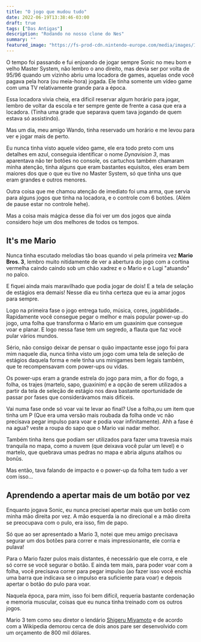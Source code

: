 ```yaml
---
title: "O jogo que mudou tudo"
date: 2022-06-19T13:38:46-03:00
draft: true
tags: ["Das Antigas"]
description: "Rodando no nosso clone do Nes"
summary: ""
featured_image: "https://fs-prod-cdn.nintendo-europe.com/media/images/10_share_images/games_15/virtual_console_wii_u_7/H2x1_WiiUVC_SuperMarioBros3.jpg"
---
```


O tempo foi passando e fui enjoando de jogar sempre Sonic no meu bom e velho Master System, não lembro o ano direito, mas devia ser por volta de 95/96 quando um vizinho abriu uma locadora de games, aquelas onde você pagava pela hora (ou meia-hora) jogada. Ele tinha somente um vídeo game com uma TV relativamente grande para a época.

Essa locadora vivia cheia, era dificil reservar algum horário para jogar, lembro de voltar da escola e ter sempre gente de frente a casa que era a locadora. (Tinha uma grade que separava quem tava jogando de quem estava só assistindo).

Mas um dia, meu amigo Wando, tinha reservado um horário e me levou para ver e jogar mais de perto.

Eu nunca tinha visto aquele vídeo game, ele era todo preto com uns detalhes em azul, conseguia identificar o nome *Dynavision 3*, mas aparentava não ter botões no console, os cartuchos também chamaram minha atenção, tinha alguns que eram bastantes equisitos, eles eram bem maiores dos que o que eu tive no Master System, só que tinha uns que eram grandes e outros menores.

Outra coisa que me chamou atenção de imediato foi uma arma, que servia para alguns jogos que tinha na locadora, e o controle com 6 botões. (Além de pause estar no controle hehe).

Mas a coisa mais mágica desse dia foi ver um dos jogos que ainda considero hoje um dos melhores de todos os tempos.

## It's me Mario

Nunca tinha escutado melodias tão boas quando vi pela primeira vez **Mario Bros. 3**, lembro muito nitidamente de ver a abertura do jogo com a cortina vermelha caindo caindo sob um chão xadrez e o Mario e o Lugi "atuando" no palco.

E fiquei ainda mais maravilhado que podia jogar de dois! E a tela de selação de estágios era demais! Nesse dia eu tinha certeza que eu ia amar jogos para sempre.

Logo na primeira fase o jogo entrega tudo, música, cores, jogablidade... Rapidamente você consegue pegar o melhor e mais popular power-up do jogo, uma folha que transforma o Mario em um guaxinim que consegue voar e planar. E logo nessa fase tem um segredo, a flauta que faz você pular vários mundos.

Sério, não consigo deixar de pensar o quão impactante esse jogo foi para mim naquele dia, nunca tinha visto um jogo com uma tela de seleção de estágios daquela forma e nele tinha uns minigames bem legais também, que te recompensavam com power-ups ou vidas.

Os power-ups eram a grande estrela do jogo para mim, a flor do fogo, a folha, os trajes (martelo, sapo, guaxinim) e a opção de serem utilizados a partir da tela de seleção de estágio nos dava bastante oportunidade de passar por fases que considerávamos mais difíceis.

Vai numa fase onde só voar vai te levar ao final? Use a folha,ou um item que tinha um P (Que era uma versão mais roubada da folha onde vc não precisava pegar impulso para voar e podia voar infinitamente). Ahh a fase é na agua? veste a roupa do sapo que o Mario vai nadar melhor. 

Também tinha itens que podiam ser utilizados para fazer uma travesia mais tranquila no mapa, como a nuvem (que deixava você pular um level) e o martelo, que quebrava umas pedras no mapa e abria alguns atalhos ou bonûs.

Mas então, tava falando de impacto e o power-up da folha tem tudo a ver com isso...

## Aprendendo a apertar mais de um botão por vez

Enquanto jogava Sonic, eu nunca precisei apertar mais que um botão com minha mão direita por vez. A mão esquerda ia no direcional e a mão direita se preocupava com o pulo, era isso, fim de papo.

Só que ao ser apresentado a Mario 3, notei que meu amigo precisava segurar um dos botões para correr e mais impressionante, ele corria e pulava!

Para o Mario fazer pulos mais distantes, é necessário que ele corra, e ele só corre se você segurar o botão. E ainda tem mais, para poder voar com a folha, você precisava correr para pegar impulso (ao fazer isso você enchia uma barra que indicava se o impulso era suficiente para voar) e depois apertar o botão do pulo para voar.

Naquela época, para mim, isso foi bem difícil, requeria bastante cordenação e memoria muscular, coisas que eu nunca tinha treinado com os outros jogos.




Mario 3 tem como seu diretor o lendário [Shigeru Miyamoto](https://pt.wikipedia.org/wiki/Shigeru_Miyamoto) e de acordo com a Wikipedia demorou cerca de dois anos pare ser desenvolvido com um orçamento de 800 mil dólares.





